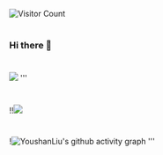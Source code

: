 ![Visitor Count](https://profile-counter.glitch.me/{YoushanLiu}/count.svg)
# 
### Hi there 👋

<!--
**YoushanLiu/YoushanLiu** is a ✨ _special_ ✨ repository because its `README.md` (this file) appears on your GitHub profile.

Here are some ideas to get you started:

- 🔭 I’m currently working on ...
- 🌱 I’m currently learning ...
- 👯 I’m looking to collaborate on ...
- 🤔 I’m looking for help with ...
- 💬 Ask me about ...
- 📫 How to reach me: ...
- 😄 Pronouns: ...
- ⚡ Fun fact: ...
-->

#
![](https://github-readme-stats.vercel.app/api/top-langs/?username=YoushanLiu&theme=dark&layout=compact)
'''
#
!!![](https://github-readme-stats.vercel.app/api?username=YoushanLiu&show_icons=true&theme=dark&count_private=true)

#
!![![YoushanLiu's github activity graph](https://github-readme-activity-graph.vercel.app/graph?username=YoushanLiu&theme=github)](https://github.com/ashutosh00710/github-readme-activity-graph)
'''
